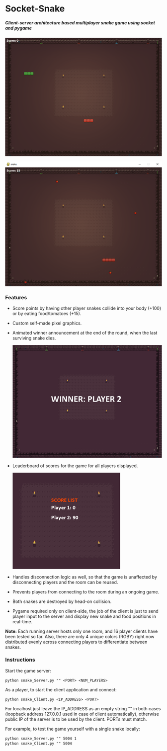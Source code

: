 # Socket-Snake

##### Client-server architecture based multiplayer snake game using socket and pygame

![s2](ss\s2.png)

![s1](ss\s1.png)

### Features

- Score points by having other player snakes collide into your body (+100) or by eating food/tomatoes (+15).

- Custom self-made pixel graphics.

- Animated winner announcement at the end of the round, when the last surviving snake dies. 

  ![s3](ss\s3.png)

- Leaderboard of scores for the game for all players displayed.

  ![s4](ss\s4.png)

- Handles disconnection logic as well, so that the game is unaffected by disconnecting players and the room can be reused.
- Prevents players from connecting to the room during an ongoing game. 
- Both snakes are destroyed by head-on collision.
- Pygame required only on client-side, the job of the client is just to send player input to the server and display new snake and food positions in real-time.

**Note:** Each running server hosts only one room, and 16 player clients have been tested so far. Also, there are only 4 unique colors (RGBY) right now distributed evenly across connecting players to differentiate between snakes.



### Instructions

Start the game server:

```
python snake_Server.py "" <PORT> <NUM_PLAYERS>
```

As a player, to start the client application and connect:

```
python snake_Client.py <IP_ADDRESS> <PORT>
```

For localhost just leave the IP_ADDRESS as an empty string "" in both cases (loopback address 127.0.0.1 used in case of client automatically), otherwise public IP of the server is to be used by the client. PORTs must match.

For example, to test the game yourself with a single snake locally:

```
python snake_Server.py "" 5004 1
python snake_Client.py "" 5004
```









